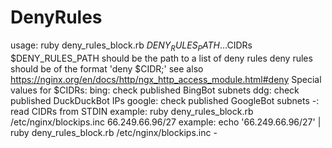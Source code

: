 # DenyRules
usage: ruby deny_rules_block.rb $DENY_RULES_PATH ...$CIDRs
$DENY_RULES_PATH should be the path to a list of deny rules
deny rules should be of the format 'deny $CIDR;'
see also https://nginx.org/en/docs/http/ngx_http_access_module.html#deny
Special values for $CIDRs:
	bing: check published BingBot subnets
	ddg: check published DuckDuckBot IPs
	google: check published GoogleBot subnets
	-: read CIDRs from STDIN
example: ruby deny_rules_block.rb /etc/nginx/blockips.inc 66.249.66.96/27
example: echo '66.249.66.96/27' | ruby deny_rules_block.rb /etc/nginx/blockips.inc -